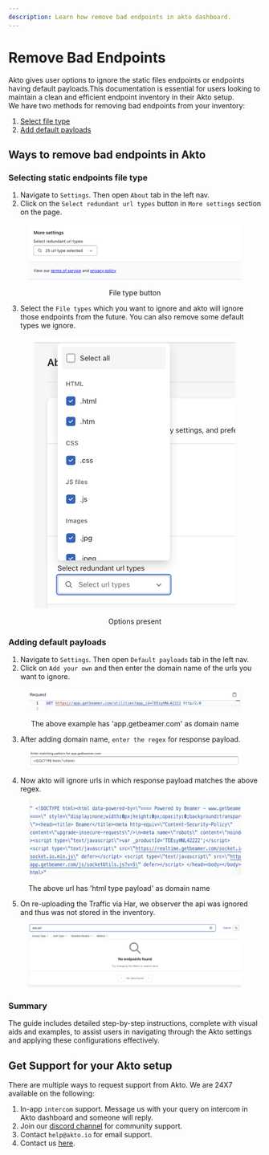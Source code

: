 ```yaml
---
description: Learn how remove bad endpoints in akto dashboard.
---
```


# Remove Bad Endpoints

Akto gives user options to ignore the static files endpoints or endpoints having default payloads.This documentation is essential for users looking to maintain a clean and efficient endpoint inventory in their Akto setup.\
We have two methods for removing bad endpoints from your inventory:

1. [Select file type](remove-bad-endpoints.md#selecting-static-endpoints-file-type)
2. [Add default payloads](remove-bad-endpoints.md#adding-default-payloads)

## Ways to remove bad endpoints in Akto

### Selecting static endpoints file type

1. Navigate to `Settings`. Then open `About` tab in the left nav.
2. Click on the `Select redundant url types` button in `More settings` section on the page.

<div align="center"><figure><img src="../../.gitbook/assets/file-type1.png" alt="Select file type"><figcaption><p>File type button</p></figcaption></figure></div>

3. Select the `File types` which you want to ignore and akto will ignore those endpoints from the future. You can also remove some default types we ignore.

<div align="center"><figure><img src="../../.gitbook/assets/file-type-2.png" alt="Select file type" width="400"><figcaption><p>Options present</p></figcaption></figure></div>

### Adding default payloads

1. Navigate to `Settings`. Then open `Default payloads` tab in the left nav.
2. Click on `Add your own` and then enter the domain name of the urls you want to ignore.

<div align="center"><figure><img src="../../.gitbook/assets/payloads--4.png" alt="Select file type"><figcaption><p>The above example has 'app.getbeamer.com' as domain name</p></figcaption></figure></div>

3. After adding domain name, `enter the regex` for response payload.

<figure><img src="../../.gitbook/assets/payloads--2.png" alt="Select file type"><figcaption></figcaption></figure>

4. Now akto will ignore urls in which response payload matches the above regex.

<figure><img src="../../.gitbook/assets/payloads--3.png" alt="Select file type" height="150" width="650"><figcaption><p>The above url has 'html type payload' as domain name</p></figcaption></figure>

5. On re-uploading the Traffic via Har, we observer the api was ignored and thus was not stored in the inventory.

<figure><img src="../../.gitbook/assets/payloads--5.png" alt="Select file type"><figcaption></figcaption></figure>

### Summary

The guide includes detailed step-by-step instructions, complete with visual aids and examples, to assist users in navigating through the Akto settings and applying these configurations effectively.

## Get Support for your Akto setup

There are multiple ways to request support from Akto. We are 24X7 available on the following:

1. In-app `intercom` support. Message us with your query on intercom in Akto dashboard and someone will reply.
2. Join our [discord channel](https://www.akto.io/community) for community support.
3. Contact `help@akto.io` for email support.
4. Contact us [here](https://www.akto.io/contact-us).
